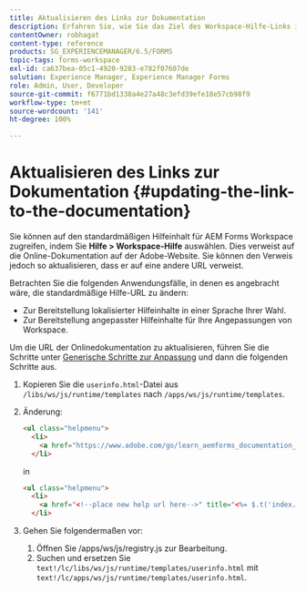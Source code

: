 ```yaml
---
title: Aktualisieren des Links zur Dokumentation
description: Erfahren Sie, wie Sie das Ziel des Workspace-Hilfe-Links in AEM Forms Workspace aktualisieren, sodass es auf Ihren benutzerdefinierten Link zur Dokumentation verweist.
contentOwner: robhagat
content-type: reference
products: SG_EXPERIENCEMANAGER/6.5/FORMS
topic-tags: forms-workspace
exl-id: ca637bea-05c1-4920-9283-e782f07607de
solution: Experience Manager, Experience Manager Forms
role: Admin, User, Developer
source-git-commit: f6771bd1338a4e27a48c3efd39efe18e57cb98f9
workflow-type: tm+mt
source-wordcount: '141'
ht-degree: 100%

---
```


# Aktualisieren des Links zur Dokumentation {#updating-the-link-to-the-documentation}

Sie können auf den standardmäßigen Hilfeinhalt für AEM Forms Workspace zugreifen, indem Sie **Hilfe > Workspace-Hilfe** auswählen. Dies verweist auf die Online-Dokumentation auf der Adobe-Website. Sie können den Verweis jedoch so aktualisieren, dass er auf eine andere URL verweist.

Betrachten Sie die folgenden Anwendungsfälle, in denen es angebracht wäre, die standardmäßige Hilfe-URL zu ändern:

* Zur Bereitstellung lokalisierter Hilfeinhalte in einer Sprache Ihrer Wahl.
* Zur Bereitstellung angepasster Hilfeinhalte für Ihre Angepassungen von Workspace.

Um die URL der Onlinedokumentation zu aktualisieren, führen Sie die Schritte unter [Generische Schritte zur Anpassung](/help/forms/using/generic-steps-html-workspace-customization.md) und dann die folgenden Schritte aus.

1. Kopieren Sie die `userinfo.html`-Datei aus `/libs/ws/js/runtime/templates` nach `/apps/ws/js/runtime/templates`.
1. Änderung:

   ```html
   <ul class="helpmenu">
     <li>
       <a href="https://www.adobe.com/go/learn_aemforms_documentation_63" title="<%= $.t('index.header.dropdown.WorkspaceHelp')%>" target="_blank"><%= $.t('index.header.dropdown.WorkspaceHelp')%></a>
     </li>
   ```

   in

   ```html
   <ul class="helpmenu">
     <li>
       <a href="<!--place new help url here-->" title="<%= $.t('index.header.dropdown.WorkspaceHelp')%>" target="_blank"><%= $.t('index.header.dropdown.WorkspaceHelp')%></a>
     </li>
   ```

1. Gehen Sie folgendermaßen vor:

   1. Öffnen Sie /apps/ws/js/registry.js zur Bearbeitung.
   1. Suchen und ersetzen Sie `text!/lc/libs/ws/js/runtime/templates/userinfo.html` mit `text!/lc/apps/ws/js/runtime/templates/userinfo.html`.
